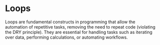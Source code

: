# Loops

Loops are fundamental constructs in programming that allow the automation of repetitive tasks, removing the need to repeat code (violating the DRY principle). They are essential for handling tasks such as iterating over data, performing calculations, or automating workflows.
